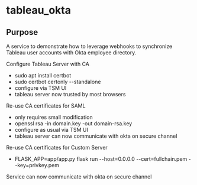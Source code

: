 # tableau_okta

## Purpose
A service to demonstrate how to leverage webhooks to synchronize Tableau user accounts with Okta employee directory.

Configure Tableau Server with CA
* sudo apt install certbot
* sudo certbot certonly --standalone
* configure via TSM UI
* tableau server now trusted by most browsers

Re-use CA certificates for SAML
* only requires small modification
* openssl rsa -in domain.key -out domain-rsa.key
* configure as usual via TSM UI
* tableau server can now communicate with okta on secure channel

Re-use CA certificates for Custom Server
* FLASK_APP=app/app.py flask run --host=0.0.0.0 --cert=fullchain.pem --key=privkey.pem

Service can now communicate with okta on secure channel

